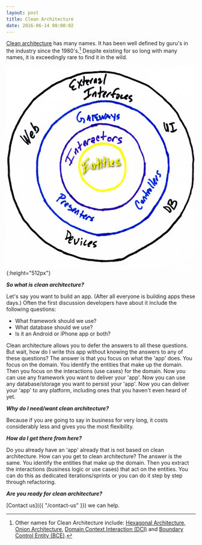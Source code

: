 ```yaml
---
layout: post
title: Clean Architecture
date: 2016-06-14 00:00:02 
---
```

[Clean architecture](https://blog.8thlight.com/uncle-bob/2012/08/13/the-clean-architecture.html) has many names. It has been well defined by guru's in the industry since the 1980's.[^clean-names] 
Despite existing for so long with many names, it is exceedingly rare to find it in the wild.

![Clean Architecture](../img/clean-architecture1.jpg){:height="512px"}

***So what is clean architecture?*** 

Let's say you want to build an app. (After all everyone is building apps these days.) 
Often the first discussion developers have about it include the following questions:

* What framework should we use?
* What database should we use?
* Is it an Android or iPhone app or both?

Clean architecture allows you to defer the answers to all these questions.
But wait, how do I write this app without knowing the answers to any of these questions?
The answer is that you focus on what the 'app' does. You focus on the domain. You identify
the entities that make up the domain. Then you focus on the interactions (use cases) for the domain. 
Now you can use any framework you want to deliver your 'app'. 
Now you can use any database/storage you want to persist your 'app'.
Now you can deliver your 'app' to any platform, including ones that you haven't even heard of yet.

***Why do I need/want clean architecture?***

Because if you are going to say in business for very long, it costs considerably less 
and gives you the most flexibility.

***How do I get there from here?***

Do you already have an 'app' already that is not based on clean architecture. 
How can you get to clean architecture? The answer is the same.
You identify the entities that make up the domain. Then you extract the interactions (business logic or use cases) that act on 
the entities. You can do this as dedicated iterations/sprints or you can do it step by step through refactoring.

***Are you ready for clean architecture?***

[Contact us]({{ "/contact-us" }}) we can help. 

[^clean-names]: 
    Other names for Clean Architecture include: [Hexagonal Architecture](http://alistair.cockburn.us/Hexagonal+architecture),
    [Onion Architecture](http://jeffreypalermo.com/blog/the-onion-architecture-part-1/), 
    [Domain Context Interaction (DCI)](http://www.amazon.com/Lean-Architecture-Agile-Software-Development/dp/0470684208/) 
    and [Boundary Control Entity (BCE)](http://www.amazon.com/Object-Oriented-Software-Engineering-Approach/dp/0201544350).


